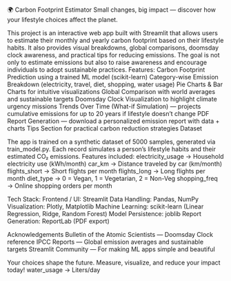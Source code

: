 🌍 Carbon Footprint Estimator
Small changes, big impact — discover how your lifestyle choices affect the planet.

This project is an interactive web app built with Streamlit that allows users to estimate their monthly and yearly carbon footprint based on their lifestyle habits. It also provides visual breakdowns, global comparisons, doomsday clock awareness, and practical tips for reducing emissions.
The goal is not only to estimate emissions but also to raise awareness and encourage individuals to adopt sustainable practices.
Features:
Carbon Footprint Prediction using a trained ML model (scikit-learn)
Category-wise Emission Breakdown (electricity, travel, diet, shopping, water usage)
Pie Charts & Bar Charts for intuitive visualizations
Global Comparison with world averages and sustainable targets
Doomsday Clock Visualization to highlight climate urgency
missions Trends Over Time (What-if Simulation) — projects cumulative emissions for up to 20 years if lifestyle doesn’t change
PDF Report Generation — download a personalized emission report with data + charts
Tips Section for practical carbon reduction strategies
Dataset

The app is trained on a synthetic dataset of 5000 samples, generated via train_model.py.
Each record simulates a person’s lifestyle habits and their estimated CO₂ emissions.
Features included:
electricity_usage → Household electricity use (kWh/month)
car_km → Distance traveled by car (km/month)
flights_short → Short flights per month
flights_long → Long flights per month
diet_type → 0 = Vegan, 1 = Vegetarian, 2 = Non-Veg
shopping_freq → Online shopping orders per month

Tech Stack:
Frontend / UI: Streamlit
Data Handling: Pandas, NumPy
Visualization: Plotly, Matplotlib
Machine Learning: scikit-learn (Linear Regression, Ridge, Random Forest)
Model Persistence: joblib
Report Generation: ReportLab (PDF export)

Acknowledgements
Bulletin of the Atomic Scientists — Doomsday Clock reference
IPCC Reports — Global emission averages and sustainable targets
Streamlit Community — For making ML apps simple and beautiful

Your choices shape the future. Measure, visualize, and reduce your impact today!
water_usage → Liters/day
